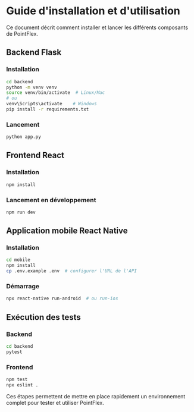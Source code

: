# Guide d'installation et d'utilisation

Ce document décrit comment installer et lancer les différents composants de PointFlex.

## Backend Flask

### Installation
```bash
cd backend
python -m venv venv
source venv/bin/activate  # Linux/Mac
# ou
venv\Scripts\activate    # Windows
pip install -r requirements.txt
```

### Lancement
```bash
python app.py
```

## Frontend React

### Installation
```bash
npm install
```

### Lancement en développement
```bash
npm run dev
```

## Application mobile React Native

### Installation
```bash
cd mobile
npm install
cp .env.example .env  # configurer l'URL de l'API
```

### Démarrage
```bash
npx react-native run-android  # ou run-ios
```

## Exécution des tests

### Backend
```bash
cd backend
pytest
```

### Frontend
```bash
npm test
npx eslint .
```

Ces étapes permettent de mettre en place rapidement un environnement complet pour tester et utiliser PointFlex.
